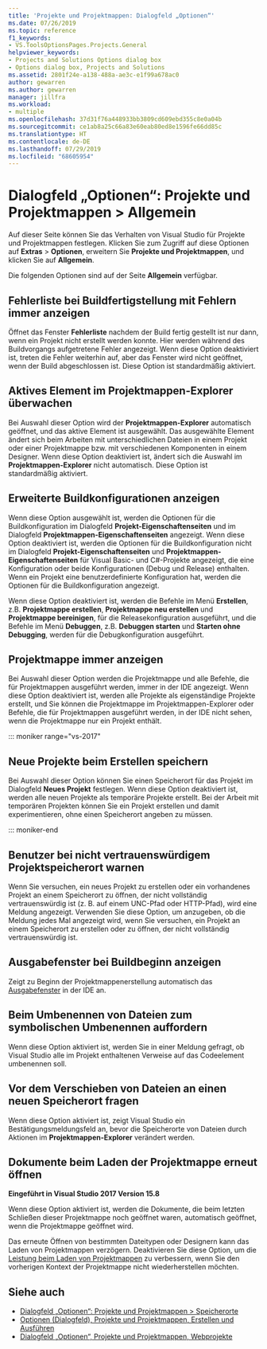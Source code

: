 ```yaml
---
title: 'Projekte und Projektmappen: Dialogfeld „Optionen“'
ms.date: 07/26/2019
ms.topic: reference
f1_keywords:
- VS.ToolsOptionsPages.Projects.General
helpviewer_keywords:
- Projects and Solutions Options dialog box
- Options dialog box, Projects and Solutions
ms.assetid: 2801f24e-a138-488a-ae3c-e1f99a678ac0
author: gewarren
ms.author: gewarren
manager: jillfra
ms.workload:
- multiple
ms.openlocfilehash: 37d31f76a448933bb3809cd609ebd355c8e0a04b
ms.sourcegitcommit: ce1ab8a25c66a83e60eab80ed8e1596fe66dd85c
ms.translationtype: HT
ms.contentlocale: de-DE
ms.lasthandoff: 07/29/2019
ms.locfileid: "68605954"
---
```

# <a name="options-dialog-box-projects-and-solutions--general"></a>Dialogfeld „Optionen“: Projekte und Projektmappen \> Allgemein

Auf dieser Seite können Sie das Verhalten von Visual Studio für Projekte und Projektmappen festlegen. Klicken Sie zum Zugriff auf diese Optionen auf **Extras** > **Optionen**, erweitern Sie **Projekte und Projektmappen**, und klicken Sie auf **Allgemein**.

Die folgenden Optionen sind auf der Seite **Allgemein** verfügbar.

## <a name="always-show-error-list-if-build-finishes-with-errors"></a>Fehlerliste bei Buildfertigstellung mit Fehlern immer anzeigen

Öffnet das Fenster **Fehlerliste** nachdem der Build fertig gestellt ist nur dann, wenn ein Projekt nicht erstellt werden konnte. Hier werden während des Buildvorgangs aufgetretene Fehler angezeigt. Wenn diese Option deaktiviert ist, treten die Fehler weiterhin auf, aber das Fenster wird nicht geöffnet, wenn der Build abgeschlossen ist. Diese Option ist standardmäßig aktiviert.

## <a name="track-active-item-in-solution-explorer"></a>Aktives Element im Projektmappen-Explorer überwachen

Bei Auswahl dieser Option wird der **Projektmappen-Explorer** automatisch geöffnet, und das aktive Element ist ausgewählt. Das ausgewählte Element ändert sich beim Arbeiten mit unterschiedlichen Dateien in einem Projekt oder einer Projektmappe bzw. mit verschiedenen Komponenten in einem Designer. Wenn diese Option deaktiviert ist, ändert sich die Auswahl im **Projektmappen-Explorer** nicht automatisch. Diese Option ist standardmäßig aktiviert.

## <a name="show-advanced-build-configurations"></a>Erweiterte Buildkonfigurationen anzeigen

Wenn diese Option ausgewählt ist, werden die Optionen für die Buildkonfiguration im Dialogfeld **Projekt-Eigenschaftenseiten** und im Dialogfeld **Projektmappen-Eigenschaftenseiten** angezeigt. Wenn diese Option deaktiviert ist, werden die Optionen für die Buildkonfiguration nicht im Dialogfeld **Projekt-Eigenschaftenseiten** und **Projektmappen-Eigenschaftenseiten** für Visual Basic- und C#-Projekte angezeigt, die eine Konfiguration oder beide Konfigurationen (Debug und Release) enthalten. Wenn ein Projekt eine benutzerdefinierte Konfiguration hat, werden die Optionen für die Buildkonfiguration angezeigt.

Wenn diese Option deaktiviert ist, werden die Befehle im Menü **Erstellen**, z.B. **Projektmappe erstellen**, **Projektmappe neu erstellen** und **Projektmappe bereinigen**, für die Releasekonfiguration ausgeführt, und die Befehle im Menü **Debuggen**, z.B. **Debuggen starten** und **Starten ohne Debugging**, werden für die Debugkonfiguration ausgeführt.

## <a name="always-show-solution"></a>Projektmappe immer anzeigen

Bei Auswahl dieser Option werden die Projektmappe und alle Befehle, die für Projektmappen ausgeführt werden, immer in der IDE angezeigt. Wenn diese Option deaktiviert ist, werden alle Projekte als eigenständige Projekte erstellt, und Sie können die Projektmappe im Projektmappen-Explorer oder Befehle, die für Projektmappen ausgeführt werden, in der IDE nicht sehen, wenn die Projektmappe nur ein Projekt enthält.

::: moniker range="vs-2017"

## <a name="save-new-projects-when-created"></a>Neue Projekte beim Erstellen speichern

Bei Auswahl dieser Option können Sie einen Speicherort für das Projekt im Dialogfeld **Neues Projekt** festlegen. Wenn diese Option deaktiviert ist, werden alle neuen Projekte als temporäre Projekte erstellt. Bei der Arbeit mit temporären Projekten können Sie ein Projekt erstellen und damit experimentieren, ohne einen Speicherort angeben zu müssen.

::: moniker-end

## <a name="warn-user-when-the-project-location-is-not-trusted"></a>Benutzer bei nicht vertrauenswürdigem Projektspeicherort warnen

Wenn Sie versuchen, ein neues Projekt zu erstellen oder ein vorhandenes Projekt an einem Speicherort zu öffnen, der nicht vollständig vertrauenswürdig ist (z. B. auf einem UNC-Pfad oder HTTP-Pfad), wird eine Meldung angezeigt. Verwenden Sie diese Option, um anzugeben, ob die Meldung jedes Mal angezeigt wird, wenn Sie versuchen, ein Projekt an einem Speicherort zu erstellen oder zu öffnen, der nicht vollständig vertrauenswürdig ist.

## <a name="show-output-window-when-build-starts"></a>Ausgabefenster bei Buildbeginn anzeigen

Zeigt zu Beginn der Projektmappenerstellung automatisch das [Ausgabefenster](../../ide/reference/output-window.md) in der IDE an.

## <a name="prompt-for-symbolic-renaming-when-renaming-files"></a>Beim Umbenennen von Dateien zum symbolischen Umbenennen auffordern

Wenn diese Option aktiviert ist, werden Sie in einer Meldung gefragt, ob Visual Studio alle im Projekt enthaltenen Verweise auf das Codeelement umbenennen soll.

## <a name="prompt-before-moving-files-to-a-new-location"></a>Vor dem Verschieben von Dateien an einen neuen Speicherort fragen

Wenn diese Option aktiviert ist, zeigt Visual Studio ein Bestätigungsmeldungsfeld an, bevor die Speicherorte von Dateien durch Aktionen im **Projektmappen-Explorer** verändert werden.

## <a name="reopen-documents-on-solution-load"></a>Dokumente beim Laden der Projektmappe erneut öffnen

**Eingeführt in Visual Studio 2017 Version 15.8**

Wenn diese Option aktiviert ist, werden die Dokumente, die beim letzten Schließen dieser Projektmappe noch geöffnet waren, automatisch geöffnet, wenn die Projektmappe geöffnet wird.

Das erneute Öffnen von bestimmten Dateitypen oder Designern kann das Laden von Projektmappen verzögern. Deaktivieren Sie diese Option, um die [Leistung beim Laden von Projektmappen](../../ide/visual-studio-performance-tips-and-tricks.md#disable-automatic-file-restore) zu verbessern, wenn Sie den vorherigen Kontext der Projektmappe nicht wiederherstellen möchten.

## <a name="see-also"></a>Siehe auch

- [Dialogfeld „Optionen“: Projekte und Projektmappen \> Speicherorte](projects-solutions-locations-options.md)
- [Optionen (Dialogfeld), Projekte und Projektmappen, Erstellen und Ausführen](../../ide/reference/options-dialog-box-projects-and-solutions-build-and-run.md)
- [Dialogfeld „Optionen“, Projekte und Projektmappen, Webprojekte](../../ide/reference/options-dialog-box-projects-and-solutions-web-projects.md)
